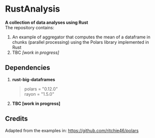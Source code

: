 # RustAnalysis
__A collection of data analyses using Rust__<br>
The repository contains: 
1) An example of aggregator that computes the mean of a dataframe in chunks (parallel processing) using the Polars library implemented in Rust
2) TBC _[work in progress]_

## Dependencies
1) __rust-big-dataframes__ 
    > polars = "0.12.0"<br>
    > rayon = "1.5.0"
2) __TBC [work in progress]__

## Credits
Adapted from the examples in: 
https://github.com/ritchie46/polars

